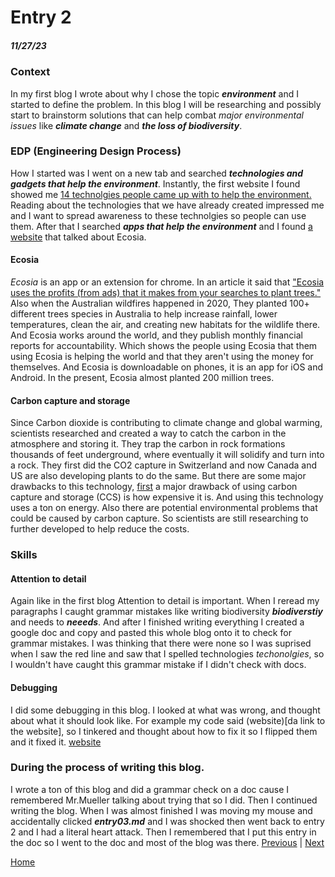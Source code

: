 # Entry 2
##### 11/27/23

### Context
In my first blog I wrote about why I chose the topic ***environment*** and I started to define the problem. In this blog I will be researching and possibly start to brainstorm solutions that can help combat *major environmental issues* like ***climate change*** and ***the loss of biodiversity***. 

### EDP (Engineering Design Process)
How I started was I went on a new tab and searched ***technologies and gadgets that help the environment***. Instantly, the first website I found showed me [14 technolgies people came up with to help the environment.](https://ecofriend.org/14-ways-technology-can-help-the-environment/#:~:text=Existing%20technology%20such%20as%20GPS,to%20prevent%20human%2Danimal%20conflicts.) Reading about the technologies that we have already created impressed me and I want to spread awareness to these technolgies so people can use them. After that I searched ***apps that help the environment*** and I found [a website](https://www.cnet.com/tech/services-and-software/use-cnet-shopping-to-seek-out-the-best-deals/) that talked about Ecosia. 

#### Ecosia
*Ecosia* is an app or an extension for chrome. In an article it said that ["Ecosia uses the profits (from ads) that it makes from your searches to plant trees."](https://www.cnet.com/tech/services-and-software/use-cnet-shopping-to-seek-out-the-best-deals/) Also when the Australian wildfires happened in 2020, They planted 100+ different trees species in Australia to help increase rainfall, lower temperatures, clean the air, and creating new habitats for the wildlife there. And Ecosia works around the world, and they publish monthly financial reports for accountability. Which shows the people using Ecosia that them using Ecosia is helping the world and that they aren't using the money for themselves. And Ecosia is downloadable on phones, it is an app for iOS and Android. In the present, Ecosia almost planted 200 million trees.

#### Carbon capture and storage
Since Carbon dioxide is contributing to climate change and global warming, scientists researched and created a way to catch the carbon in the atmosphere and storing it. They trap the carbon in rock formations thousands of feet underground, where eventually it will solidify and turn into a rock. They first did the CO2 capture in Switzerland and now Canada and US are also developing plants to do the same. But there are some major drawbacks to this technology, [first](https://blog.verde.ag/en/carbon-capture-and-storage-pros-cons/#:~:text=In%20conclusion%2C%20carbon%20capture%20and,environmental%20risks%2C%20and%20limited%20scale.) a major drawback of using carbon capture and storage (CCS) is how expensive it is. And using this technology uses a ton on energy. Also there are potential environmental problems that could be caused by carbon capture. So scientists are still researching to further developed to help reduce the costs.

### Skills

#### Attention to detail
Again like in the first blog Attention to detail is important. When I reread my paragraphs I caught grammar mistakes like writing biodiversity ***biodiverstiy*** and needs to ***neeeds***. And after I finished writing everything I created a google doc and copy and pasted this whole blog onto it to check for grammar mistakes. I was thinking that there were none so I was suprised when I saw the red line and saw that I spelled technologies *techonolgies*, so I wouldn't have caught this grammar mistake if I didn't check with docs. 
#### Debugging
I did some debugging in this blog. I looked at what was wrong, and thought about what it should look like. For example my code said (website)[da link to the website], so I tinkered and thought about how to fix it so I flipped them and it fixed it. [website](totally-da-link)

### During the process of writing this blog.
I wrote a ton of this blog and did a grammar check on a doc cause I remembered Mr.Mueller talking about trying that so I did. Then I continued writing the blog. When I was almost finished I was moving my mouse and accidentally clicked ***entry03.md*** and I was shocked then went back to entry 2 and I had a literal heart attack. Then I remembered that I put this entry in the doc so I went to the doc and most of the blog was there.
[Previous](entry01.md) | [Next](entry03.md)

[Home](../README.md)
